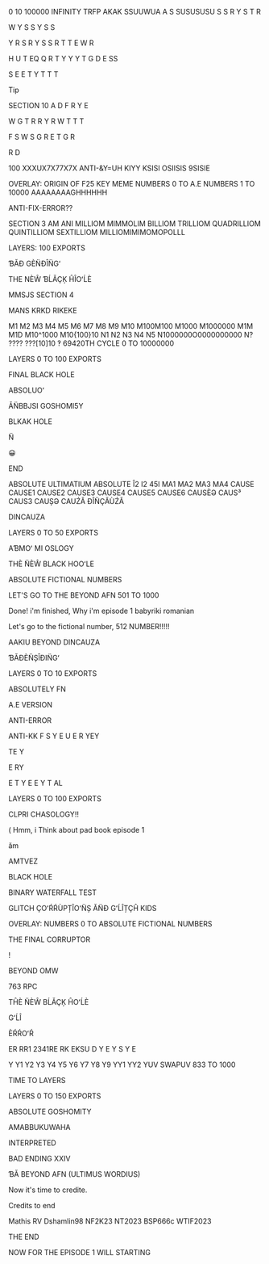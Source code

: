 0
10
100000
INFINITY
TRFP
AKAK
SSUUWUA
A
S
SUSUSUSU
S
S
R
Y
S
T
R

W
Y
S
S
Y
S
S

Y
R
S
R
Y
S
S
R
T
T
E
W
R

H
U
T
EQ
Q
R
T
Y
Y
Y
T
G
D
E
SS

S
E
E
T
Y
T
T
T
>[!TIP]
> SECTION 10
>A
>D
>F
>R
>Y
>E
>
>W
>G
>T
>R
>R
>Y
>R
>W
>T
>T
>T
>
>F
>S
>W
>S
>G
>R
>E
>T
>G
>R
>
>R
>D
>
100 XXXUX7X77X7X
ANTI-&Y=UH
KIYY
KSISI
OSIISIS
9SISIE


































OVERLAY:
ORIGIN OF F25 KEY MEME
NUMBERS 0 TO A.E
NUMBERS 1 TO 10000
AAAAAAAAGHHHHHH























































ANTI-FIX-ERROR??


SECTION 3
AM
ANI
MILLIOM
MIMMOLIM
BILLIOM
TRILLIOM
QUADRILLIOM
QUINTILLIOM
SEXTILLIOM
MILLIOMIMIMOMOPOLLL





LAYERS:
100 EXPORTS





























ƁĂÐ GÈN̈ÐÎN̈Gʻ






































THE NÈŴ ƁĹĂÇĶ ĤÎOʻĹÈ










MMSJS
SECTION 4



MANS
KRKD
RIKEKE

M1
M2
M3
M4
M5
M6
M7
M8
M9
M10
M100M100
M1000
M1000000
M1M
M1D
M10^1000
M10{100}10
N1
N2
N3
N4
N5
N1000000O0000000000
N?
????
???[10]10
‽
69420TH
CYCLE 0 TO 10000000








LAYERS 0 TO 100 EXPORTS













FINAL BLACK HOLE





ABSOLUOʻ







ĂN̈BBJSI GOSHOMI5Y














BLKAK HOLE










N̈


😀

END







ABSOLUTE ULTIMATIUM
ABSOLUTE Î2
I2
45I
MA1
MA2
MA3
MA4
CAUSE
CAUSE1
CAUSE2
CAUSE3
CAUSE4
CAUSE5
CAUSE6
CAUSÈƏ
CAUS³
CAUS3
CAUȘƏ
CAUŹĂ
ÐÎN̈ÇĂÙŹĂ




DINCAUZA

LAYERS 0 TO 50 EXPORTS





AƁMOʻ MI OSLOGY















































THÈ N̈ÈŴ BLACK HOOʻLE





ABSOLUTE FICTIONAL NUMBERS


LET'S GO TO THE BEYOND AFN 501 TO 1000






Done! i'm finished, Why i'm episode 1 babyriki romanian

Let's go to the fictional number, 512 NUMBER!!!!!


AAKIU
BEYOND DINCAUZA




















ƁĂÐÈN̈ȘÎÐIN̈Gʻ






LAYERS 0 TO 10 EXPORTS



ABSOLUTELY FN







A.E VERSION











































ANTI-ERROR




ANTI-KK
F
S
Y
E
U
E
R
YEY

TE
Y

E
RY

E
T
Y
E
E
Y
T
AL












LAYERS 0 TO 100 EXPORTS









CLPRI CHASOLOGY!!










( Hmm, i Think about pad book episode 1











ăm








AMTVEZ












BLACK HOLE


BINARY WATERFALL TEST









GLITCH ÇOʻŔŔÙPȚÎOʻN̈Ș ĂN̈Ð GʻĹÎȚÇĤ
KIDS


















OVERLAY: NUMBERS 0 TO ABSOLUTE FICTIONAL NUMBERS




















THE FINAL CORRUPTOR



!





BEYOND OMW


763 RPC




























TĤÈ N̈ÈŴ BĹĂÇĶ ĤOʻĹÈ







GʻĹÎ


ÈŔŔOʻŔ


ER
RR1
2341RE
RK
EKSU
D
Y
E
Y
S
Y
E

Y
Y1
Y2
Y3
Y4
Y5
Y6
Y7
Y8
Y9
YY1
YY2
YUV
SWAPUV
833 TO 1000
















TIME TO LAYERS






LAYERS 0 TO 150 EXPORTS














ABSOLUTE GOSHOMITY



AMABBUKUWAHA






































INTERPRETED


































BAD ENDING XXIV

















































ƁĂ
BEYOND AFN (ULTIMUS WORDIUS)



Now it's time to credite.





Credits to end


Mathis RV
Dshamlin98
NF2K23
NT2023
BSP666c
WTIF2023



THE END















NOW FOR THE EPISODE 1 WILL STARTING
